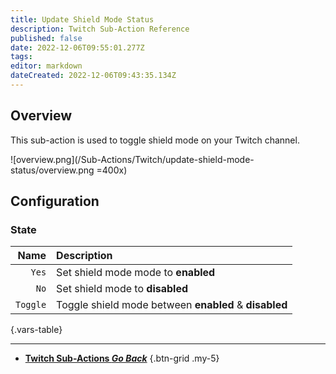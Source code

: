 ```yaml
---
title: Update Shield Mode Status
description: Twitch Sub-Action Reference
published: false
date: 2022-12-06T09:55:01.277Z
tags: 
editor: markdown
dateCreated: 2022-12-06T09:43:35.134Z
---
```


## Overview
This sub-action is used to toggle shield mode on your Twitch channel.

![overview.png](/Sub-Actions/Twitch/update-shield-mode-status/overview.png =400x)

## Configuration
### State
Name | Description
----:|:------------
`Yes` | Set shield mode mode to **enabled**
`No` | Set shield mode to **disabled**
`Toggle` | Toggle shield mode between **enabled** & **disabled**
{.vars-table}

---

- [<i class="mdi mdi-chevron-left"></i>**Twitch Sub-Actions *Go Back***](/Sub-Actions/Twitch)
{.btn-grid .my-5}